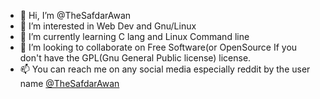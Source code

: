 - 👋 Hi, I’m @TheSafdarAwan
- 👀 I’m interested in Web Dev and Gnu/Linux
- 🌱 I’m currently learning C lang and Linux Command line
- 💞️ I’m looking to collaborate on Free Software(or OpenSource If you don't have the GPL(Gnu General Public license) license.
- 📫 You can reach me on any social media especially reddit by the user name [@TheSafdarAwan](https://www.reddit.com/user/TheSafdarAwan)
